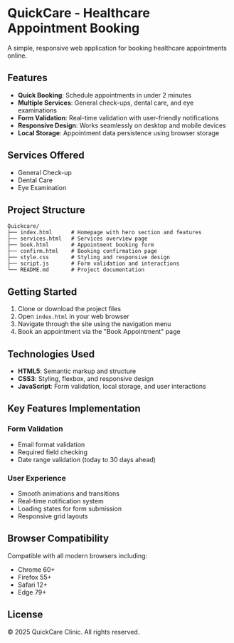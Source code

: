 # QuickCare - Healthcare Appointment Booking

A simple, responsive web application for booking healthcare appointments online.

## Features

- **Quick Booking**: Schedule appointments in under 2 minutes
- **Multiple Services**: General check-ups, dental care, and eye examinations
- **Form Validation**: Real-time validation with user-friendly notifications
- **Responsive Design**: Works seamlessly on desktop and mobile devices
- **Local Storage**: Appointment data persistence using browser storage

## Services Offered

- General Check-up
- Dental Care  
- Eye Examination

## Project Structure

```
Quickcare/
├── index.html      # Homepage with hero section and features
├── services.html   # Services overview page
├── book.html       # Appointment booking form
├── confirm.html    # Booking confirmation page
├── style.css       # Styling and responsive design
├── script.js       # Form validation and interactions
└── README.md       # Project documentation
```

## Getting Started

1. Clone or download the project files
2. Open `index.html` in your web browser
3. Navigate through the site using the navigation menu
4. Book an appointment via the "Book Appointment" page

## Technologies Used

- **HTML5**: Semantic markup and structure
- **CSS3**: Styling, flexbox, and responsive design
- **JavaScript**: Form validation, local storage, and user interactions

## Key Features Implementation

### Form Validation
- Email format validation
- Required field checking
- Date range validation (today to 30 days ahead)

### User Experience
- Smooth animations and transitions
- Real-time notification system
- Loading states for form submission
- Responsive grid layouts

## Browser Compatibility

Compatible with all modern browsers including:
- Chrome 60+
- Firefox 55+
- Safari 12+
- Edge 79+

## License

© 2025 QuickCare Clinic. All rights reserved.